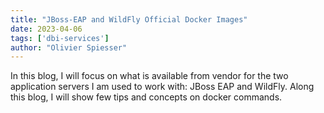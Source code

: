 ```yaml
---
title: "JBoss-EAP and WildFly Official Docker Images"
date: 2023-04-06
tags: ['dbi-services']
author: "Olivier Spiesser"
---
```

In this blog, I will focus on what is available from vendor for the two application servers I am used to work with: JBoss EAP and WildFly. Along this blog, I will show few tips and concepts on docker commands.